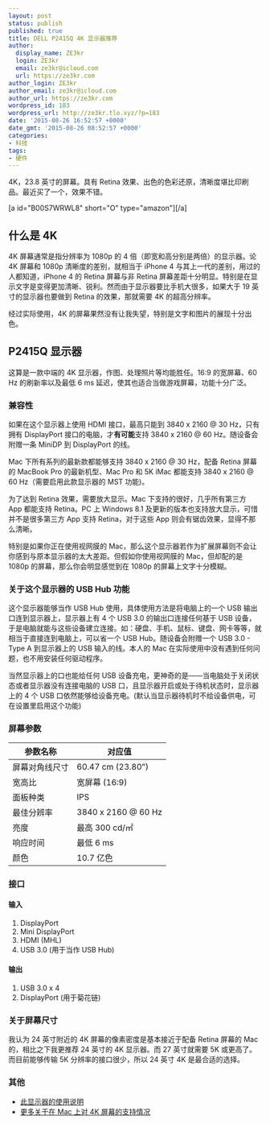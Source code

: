 ```yaml
---
layout: post
status: publish
published: true
title: DELL P2415Q 4K 显示器推荐
author:
  display_name: ZE3kr
  login: ZE3kr
  email: ze3kr@icloud.com
  url: https://ze3kr.com
author_login: ZE3kr
author_email: ze3kr@icloud.com
author_url: https://ze3kr.com
wordpress_id: 183
wordpress_url: http://ze3kr.tlo.xyz/?p=183
date: '2015-08-26 16:52:57 +0000'
date_gmt: '2015-08-26 08:52:57 +0000'
categories:
- 科技
tags:
- 硬件
---
```

<p>4K，23.8 英寸的屏幕。具有 Retina 效果、出色的色彩还原，清晰度堪比印刷品。最近买了一个，效果不错。</p>
<p>[a id="B00S7WRWL8" short="O" type="amazon"][/a]</p>
<h2>什么是 4K</h2>
<p>4K 屏幕通常是指分辨率为 1080p 的 4 倍（即宽和高分别是两倍）的显示器。论 4K 屏幕和 1080p 清晰度的差别，就相当于 iPhone 4 与其上一代的差别，用过的人都知道，iPhone 4 的 Retina 屏幕与非 Retina 屏幕差距十分明显。特别是在显示文字是变得更加清晰、锐利。然而由于显示器要比手机大很多，如果大于 19 英寸的显示器也要做到 Retina 的效果，那就需要 4K 的超高分辨率。<br />
<!--more--></p>
<p>经过实际使用，4K 的屏幕果然没有让我失望，特别是文字和图片的展现十分出色。</p>
<h2>P2415Q 显示器</h2>
<p>这算是一款中端的 4K 显示器，作图、处理照片等均能胜任。16:9 的宽屏幕、60 Hz 的刷新率以及最低 6 ms 延迟，使其也适合当做游戏屏幕，功能十分广泛。</p>
<h3>兼容性</h3>
<p>如果在这个显示器上使用 HDMI 接口，最高只能到 3840 x 2160 @ 30 Hz，只有拥有 DisplayPort 接口的电脑，才<strong>有可能</strong>支持 3840 x 2160 @ 60 Hz。随设备会附赠一条 MiniDP 到 DisplayPort 的线。</p>
<p>Mac 下所有系列的最新款都能够支持 3840 x 2160 @ 30 Hz，配备 Retina 屏幕的 MacBook Pro 的最新机型、Mac Pro 和 5K iMac 都能支持 3840 x 2160 @ 60 Hz（需要启用此款显示器的 MST 功能)。</p>
<p>为了达到 Retina 效果，需要放大显示。Mac 下支持的很好，几乎所有第三方 App 都能支持 Retina。PC 上 Windows 8.1 及更新的版本也支持放大显示，可惜并不是很多第三方 App 支持 Retina，对于这些 App 则会有锯齿效果，显得不那么清晰。</p>
<p>特别是如果你正在使用视网膜的 Mac，那么这个显示器若作为扩展屏幕则不会让你感到与原本显示器的太大差距。但假如你使用视网膜的 Mac，但却配的是 1080p 的屏幕，那么你会明显感觉到在 1080p 的屏幕上文字十分模糊。</p>
<h3>关于这个显示器的 USB Hub 功能</h3>
<p>这个显示器能够当作 USB Hub 使用，具体使用方法是将电脑上的一个 USB 输出口连到显示器上，显示器上有 4 个 USB 3.0 的输出口连接任何基于 USB 设备，于是电脑就能与这些设备建立连接。如：硬盘、手机、鼠标、键盘、网卡等等，就相当于直接连到电脑上，可以省一个 USB Hub。随设备会附赠一个 USB 3.0 - Type A 到显示器上的 USB 输入的线。本人的 Mac 在实际使用中没有遇到任何问题，也不用安装任何驱动程序。</p>
<p>当然显示器上的口也能给任何 USB 设备充电，更神奇的是——当电脑处于关闭状态或者显示器没有连接电脑的 USB 口，且显示器开启或处于待机状态时，显示器上的 4 个 USB 口依然能够给设备充电。(默认当显示器待机时不给设备供电，可在设置里启用这个功能)</p>
<h3>屏幕参数</h3>
<table>
<thead>
<tr>
<th>参数名称</th>
<th>对应值</th>
</tr>
</thead>
<tbody>
<tr>
<td>屏幕对角线尺寸</td>
<td>60.47 cm (23.80”)</td>
</tr>
<tr>
<td>宽高比</td>
<td>宽屏幕 (16:9)</td>
</tr>
<tr>
<td>面板种类</td>
<td>IPS</td>
</tr>
<tr>
<td>最佳分辨率</td>
<td>3840 x 2160 @ 60 Hz</td>
</tr>
<tr>
<td>亮度</td>
<td>最高 300 cd/㎡</td>
</tr>
<tr>
<td>响应时间</td>
<td>最低 6 ms</td>
</tr>
<tr>
<td>颜色</td>
<td>10.7 亿色</td>
</tr>
</tbody>
</table>
<h3>接口</h3>
<h4>输入</h4>
<ol>
<li>DisplayPort</li>
<li>Mini DisplayPort</li>
<li>HDMI (MHL)</li>
<li>USB 3.0 (用于当作 USB Hub)</li>
</ol>
<h4>输出</h4>
<ol>
<li>USB 3.0 x 4</li>
<li>DisplayPort (用于菊花链)</li>
</ol>
<h3></h3>
<h3>关于屏幕尺寸</h3>
<p>我认为 24 英寸附近的 4K 屏幕的像素密度是基本接近于配备 Retina 屏幕的 Mac 的，相比之下我更推荐 24 英寸的 4K 显示器。而 27 英寸就需要 5K 或更高了。而目前能够传输 5K 分辨率的接口很少，所以 24 英寸 4K 是最合适的选择。</p>
<h3>其他</h3>
<ul>
<li><a href="https://static.bhphotovideo.com/lit_files/104995.pdf" target="_blank">此显示器的使用说明</a></li>
<li><a href="https://support.apple.com/zh-cn/HT202856" target="_blank">更多关于在 Mac 上对 4K 屏幕的支持情况</a></li>
</ul>
